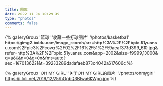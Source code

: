 ```yaml
---
title: 图库
date: 2022-11-04 10:29:39
type: "photos"
comments: false
---
```


<div class="gallery-group-main">
{% galleryGroup '篮球' '收藏一些打球图片' '/photos/basketball' https://gimg2.baidu.com/image_search/src=http%3A%2F%2Fbpic.51yuansu.com%2Fpic3%2Fcover%2F02%2F16%2F51%2F59aeaf373d399_610.jpg&refer=http%3A%2F%2Fbpic.51yuansu.com&app=2002&size=f9999,10000&q=a80&n=0&g=0n&fmt=auto?sec=1670136221&t=39283289dadafaeb878c4042a617606c %}

{% galleryGroup 'OH MY GIRL' '关于OH MY GIRL的图片' '/photos/ohmygirl' https://i.loli.net/2019/12/25/hOqbQ3BIwa6KWpo.jpg %}
</div>

